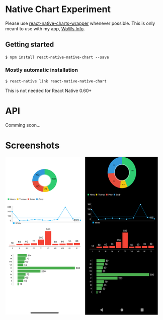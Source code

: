 # Native Chart Experiment
Please use [react-native-charts-wrapper](https://github.com/wuxudong/react-native-charts-wrapper) whenever possible. This is only meant to use with my app, [WoWs Info](https://github.com/HenryQuan/WoWs-Info-Re).

## Getting started

`$ npm install react-native-native-chart --save`

### Mostly automatic installation

`$ react-native link react-native-native-chart`

This is not needed for React Native 0.60+

# API
Comming soon...

# Screenshots
<img src="https://github.com/HenryQuan/native-chart-experiment/blob/master/screenshots/ios.png?raw=true" width="250px" height="500px" />
<img src="https://github.com/HenryQuan/native-chart-experiment/blob/master/screenshots/android.png?raw=true" width="231px" height="500px" />
